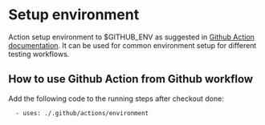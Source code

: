 # Setup environment

Action setup environment to $GITHUB_ENV as suggested in [Github Action documentation](https://docs.github.com/en/actions/reference/workflow-commands-for-github-actions#setting-an-environment-variable). It can be used for common environment setup for different testing workflows.

## How to use Github Action from Github workflow

Add the following code to the running steps after checkout done:
```
  - uses: ./.github/actions/environment
```

